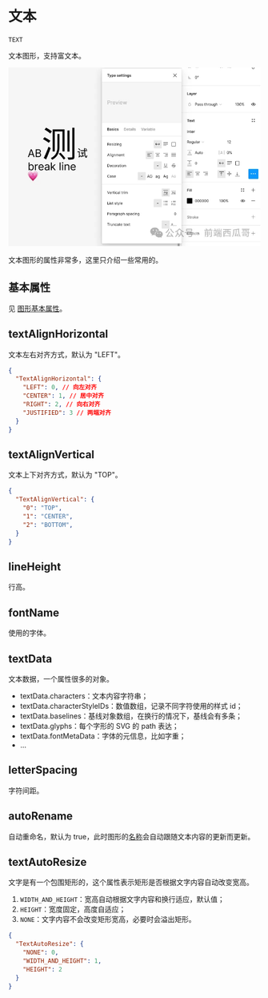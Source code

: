 

# 文本

`TEXT`

文本图形，支持富文本。

![](../static/fig-text.jpg)

文本图形的属性非常多，这里只介绍一些常用的。

## 基本属性

见 [图形基本属性](./basic)。

## textAlignHorizontal

文本左右对齐方式，默认为 "LEFT"。

```json
{
  "TextAlignHorizontal": {
    "LEFT": 0, // 向左对齐
    "CENTER": 1, // 居中对齐
    "RIGHT": 2, // 向右对齐
    "JUSTIFIED": 3 // 两端对齐
  }
}
```

## textAlignVertical

文本上下对齐方式，默认为 "TOP"。

```json
{
  "TextAlignVertical": {
    "0": "TOP",
    "1": "CENTER",
    "2": "BOTTOM",
  }
}
```

## lineHeight

行高。

## fontName

使用的字体。

## textData

文本数据，一个属性很多的对象。

- textData.characters：文本内容字符串；
- textData.characterStyleIDs：数值数组，记录不同字符使用的样式 id；
- textData.baselines：基线对象数组，在换行的情况下，基线会有多条；
- textData.glyphs：每个字形的 SVG 的 path 表达；
- textData.fontMetaData：字体的元信息，比如字重；
- ...

## letterSpacing

字符间距。

## autoRename

自动重命名，默认为 true，此时图形的[名称](./basic#name)会自动跟随文本内容的更新而更新。

## textAutoResize

文字是有一个包围矩形的，这个属性表示矩形是否根据文字内容自动改变宽高。

1. `WIDTH_AND_HEIGHT`：宽高自动根据文字内容和换行适应，默认值；
2. `HEIGHT`：宽度固定，高度自适应；
3. `NONE`：文字内容不会改变矩形宽高，必要时会溢出矩形。

```json
{
  "TextAutoResize": {
    "NONE": 0,
    "WIDTH_AND_HEIGHT": 1,
    "HEIGHT": 2
  }
}
```